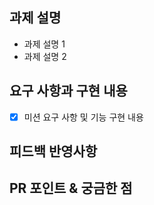 ## 과제 설명 
<!-- 어떤 걸 만들었는지 대략적으로 설명해주세요 -->
- 과제 설명 1
- 과제 설명 2


## 요구 사항과 구현 내용 
<!-- 기능을 Commit 별로 잘개 쪼개고, Commit 별로 설명해주세요 -->
- [x] 미션 요구 사항 및 기능 구현 내용



## 피드백 반영사항  
<!-- 지난 코드리뷰에서 고친 사항을 적어주세요. 재PR 시에만 사용해 주세요! (재PR 아닌 경우 삭제) -->



## PR 포인트 & 궁금한 점 
<!-- 리뷰어 분들이 집중적으로 보셨으면 하는 내용을 적어주세요 -->
